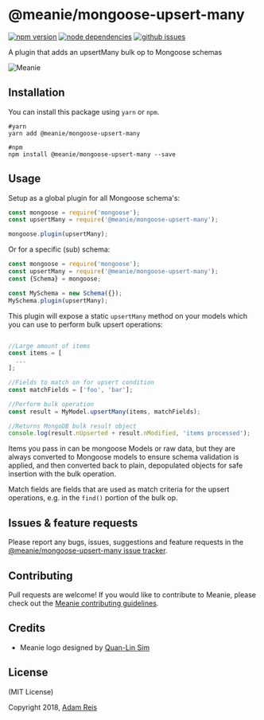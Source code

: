 # @meanie/mongoose-upsert-many

[![npm version](https://img.shields.io/npm/v/@meanie/mongoose-upsert-many.svg)](https://www.npmjs.com/package/@meanie/mongoose-upsert-many)
[![node dependencies](https://david-dm.org/meanie/mongoose-upsert-many.svg)](https://david-dm.org/meanie/mongoose-upsert-many)
[![github issues](https://img.shields.io/github/issues/meanie/mongoose-upsert-many.svg)](https://github.com/meanie/mongoose-upsert-many/issues)


A plugin that adds an upsertMany bulk op to Mongoose schemas

![Meanie](https://raw.githubusercontent.com/meanie/meanie/master/meanie-logo-full.png)

## Installation

You can install this package using `yarn` or `npm`.

```shell
#yarn
yarn add @meanie/mongoose-upsert-many

#npm
npm install @meanie/mongoose-upsert-many --save
```

## Usage

Setup as a global plugin for all Mongoose schema's:

```js
const mongoose = require('mongoose');
const upsertMany = require('@meanie/mongoose-upsert-many');

mongoose.plugin(upsertMany);
```

Or for a specific (sub) schema:

```js
const mongoose = require('mongoose');
const upsertMany = require('@meanie/mongoose-upsert-many');
const {Schema} = mongoose;

const MySchema = new Schema({});
MySchema.plugin(upsertMany);
```

This plugin will expose a static `upsertMany` method on your models which you
can use to perform bulk upsert operations:

```js

//Large amount of items
const items = [
  ...
];

//Fields to match on for upsert condition
const matchFields = ['foo', 'bar'];

//Perform bulk operation
const result = MyModel.upsertMany(items, matchFields);

//Returns MongoDB bulk result object
console.log(result.nUpserted + result.nModified, 'items processed');
```

Items you pass in can be mongoose Models or raw data, but they are always converted
to Mongoose models to ensure schema validation is applied, and then converted back
to plain, depopulated objects for safe insertion with the bulk operation.

Match fields are fields that are used as match criteria for the upsert operations,
 e.g. in the `find()` portion of the bulk op.

## Issues & feature requests

Please report any bugs, issues, suggestions and feature requests in the [@meanie/mongoose-upsert-many issue tracker](https://github.com/meanie/mongoose-upsert-many/issues).

## Contributing

Pull requests are welcome! If you would like to contribute to Meanie, please check out the [Meanie contributing guidelines](https://github.com/meanie/meanie/blob/master/CONTRIBUTING.md).

## Credits

* Meanie logo designed by [Quan-Lin Sim](mailto:quan.lin.sim+meanie@gmail.com)

## License
(MIT License)

Copyright 2018, [Adam Reis](https://adam.reis.nz)
